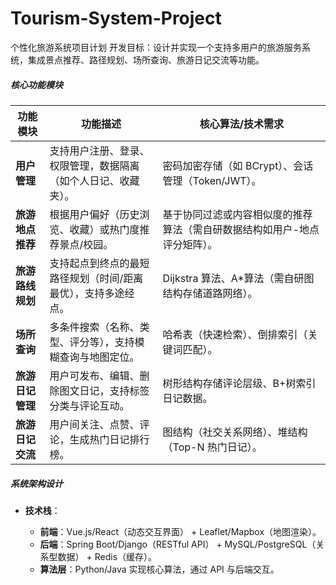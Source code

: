 # Tourism-System-Project
个性化旅游系统项目计划
开发目标：设计并实现一个支持多用户的旅游服务系统，集成景点推荐、路径规划、场所查询、旅游日记交流等功能。
##### **核心功能模块**

| **功能模块**     | **功能描述**                                                   | **核心算法/技术需求**                                                     |
| ---------------- | -------------------------------------------------------------- | ------------------------------------------------------------------------- |
| **用户管理**     | 支持用户注册、登录、权限管理，数据隔离（如个人日记、收藏夹）。 | 密码加密存储（如 BCrypt）、会话管理（Token/JWT）。                        |
| **旅游地点推荐** | 根据用户偏好（历史浏览、收藏）或热门度推荐景点/校园。          | 基于协同过滤或内容相似度的推荐算法（需自研数据结构如用户-地点评分矩阵）。 |
| **旅游路线规划** | 支持起点到终点的最短路径规划（时间/距离最优），支持多途经点。  | Dijkstra 算法、A\*算法（需自研图结构存储道路网络）。                      |
| **场所查询**     | 多条件搜索（名称、类型、评分等），支持模糊查询与地图定位。     | 哈希表（快速检索）、倒排索引（关键词匹配）。                              |
| **旅游日记管理** | 用户可发布、编辑、删除图文日记，支持标签分类与评论互动。       | 树形结构存储评论层级、B+树索引日记数据。                                  |
| **旅游日记交流** | 用户间关注、点赞、评论，生成热门日记排行榜。                   | 图结构（社交关系网络）、堆结构（Top-N 热门日记）。                        |

##### **系统架构设计**

- **技术栈**：

    - **前端**：Vue.js/React（动态交互界面） + Leaflet/Mapbox（地图渲染）。
    - **后端**：Spring Boot/Django（RESTful API） + MySQL/PostgreSQL（关系型数据） + Redis（缓存）。
    - **算法层**：Python/Java 实现核心算法，通过 API 与后端交互。